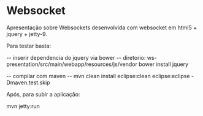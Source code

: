 # Websocket
Apresentação sobre Websockets desenvolvida com websocket em html5 + jquery + jetty-9.

Para testar basta: 
  
  -- inserir dependencia do jquery via bower --
  diretorio: ws-presentation/src/main/webapp/resources/js/vendor
  bower install jquery

  -- compilar com maven  --
  mvn clean install eclipse:clean eclipse:eclipse -Dmaven.test.skip

Após, para subir a aplicação: 

  mvn jetty:run
